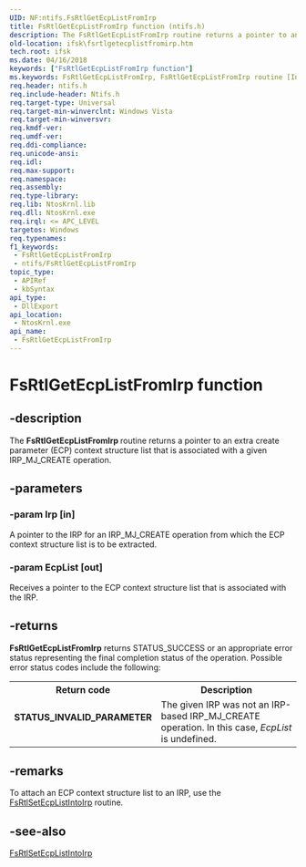 ```yaml
---
UID: NF:ntifs.FsRtlGetEcpListFromIrp
title: FsRtlGetEcpListFromIrp function (ntifs.h)
description: The FsRtlGetEcpListFromIrp routine returns a pointer to an extra create parameter (ECP) context structure list that is associated with a given IRP_MJ_CREATE operation.
old-location: ifsk\fsrtlgetecplistfromirp.htm
tech.root: ifsk
ms.date: 04/16/2018
keywords: ["FsRtlGetEcpListFromIrp function"]
ms.keywords: FsRtlGetEcpListFromIrp, FsRtlGetEcpListFromIrp routine [Installable File System Drivers], fsrtlref_85b1fc72-e8ce-4909-a0d4-1eab35b3a0cb.xml, ifsk.fsrtlgetecplistfromirp, ntifs/FsRtlGetEcpListFromIrp
req.header: ntifs.h
req.include-header: Ntifs.h
req.target-type: Universal
req.target-min-winverclnt: Windows Vista
req.target-min-winversvr: 
req.kmdf-ver: 
req.umdf-ver: 
req.ddi-compliance: 
req.unicode-ansi: 
req.idl: 
req.max-support: 
req.namespace: 
req.assembly: 
req.type-library: 
req.lib: NtosKrnl.lib
req.dll: NtosKrnl.exe
req.irql: <= APC_LEVEL
targetos: Windows
req.typenames: 
f1_keywords:
 - FsRtlGetEcpListFromIrp
 - ntifs/FsRtlGetEcpListFromIrp
topic_type:
 - APIRef
 - kbSyntax
api_type:
 - DllExport
api_location:
 - NtosKrnl.exe
api_name:
 - FsRtlGetEcpListFromIrp
---
```


# FsRtlGetEcpListFromIrp function


## -description

The <b>FsRtlGetEcpListFromIrp </b>routine returns a pointer to an extra create parameter (ECP) context structure list that is associated with a given IRP_MJ_CREATE operation.

## -parameters

### -param Irp [in]


A pointer to the IRP for an IRP_MJ_CREATE operation from which the ECP context structure list is to be extracted.

### -param EcpList [out]


Receives a pointer to the ECP context structure list that is associated with the IRP.

## -returns

<b>FsRtlGetEcpListFromIrp</b> returns STATUS_SUCCESS or an appropriate error status representing the final completion status of the operation. Possible error status codes include the following: 

<table>
<tr>
<th>Return code</th>
<th>Description</th>
</tr>
<tr>
<td width="40%">
<dl>
<dt><b>STATUS_INVALID_PARAMETER</b></dt>
</dl>
</td>
<td width="60%">
The given IRP was not an IRP-based IRP_MJ_CREATE operation. In this case, <i>EcpList</i> is undefined. 

</td>
</tr>
</table>

## -remarks

To attach an ECP context structure list to an IRP, use the <a href="/windows-hardware/drivers/ddi/ntifs/nf-ntifs-fsrtlsetecplistintoirp">FsRtlSetEcpListIntoIrp</a> routine.

## -see-also

<a href="/windows-hardware/drivers/ddi/ntifs/nf-ntifs-fsrtlsetecplistintoirp">FsRtlSetEcpListIntoIrp</a>
